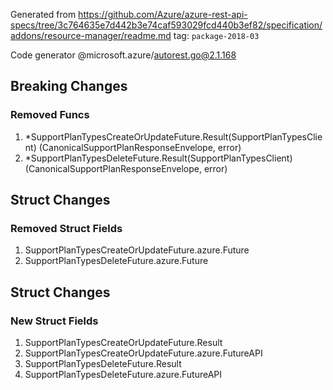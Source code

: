 Generated from https://github.com/Azure/azure-rest-api-specs/tree/3c764635e7d442b3e74caf593029fcd440b3ef82/specification/addons/resource-manager/readme.md tag: `package-2018-03`

Code generator @microsoft.azure/autorest.go@2.1.168

## Breaking Changes

### Removed Funcs

1. *SupportPlanTypesCreateOrUpdateFuture.Result(SupportPlanTypesClient) (CanonicalSupportPlanResponseEnvelope, error)
1. *SupportPlanTypesDeleteFuture.Result(SupportPlanTypesClient) (CanonicalSupportPlanResponseEnvelope, error)

## Struct Changes

### Removed Struct Fields

1. SupportPlanTypesCreateOrUpdateFuture.azure.Future
1. SupportPlanTypesDeleteFuture.azure.Future

## Struct Changes

### New Struct Fields

1. SupportPlanTypesCreateOrUpdateFuture.Result
1. SupportPlanTypesCreateOrUpdateFuture.azure.FutureAPI
1. SupportPlanTypesDeleteFuture.Result
1. SupportPlanTypesDeleteFuture.azure.FutureAPI
